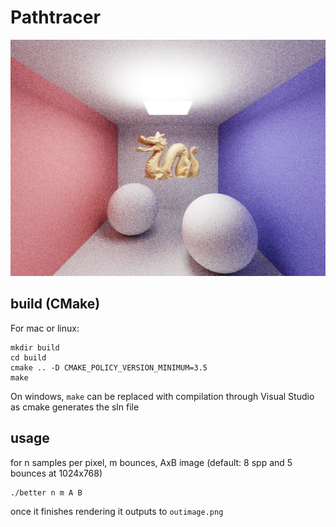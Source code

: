 # Pathtracer
![Image of output](https://github.com/UsedHandle/Pathtracer/blob/postjan10/500spp.png?raw=true)
## build (CMake)
For mac or linux:
```
mkdir build
cd build
cmake .. -D CMAKE_POLICY_VERSION_MINIMUM=3.5
make
```
On windows, ```make``` can be replaced with compilation through Visual Studio as cmake generates the sln file
## usage
for n samples per pixel, m bounces, AxB image (default: 8 spp and 5 bounces at 1024x768)
```
./better n m A B
```
once it finishes rendering it outputs to ```outimage.png```
